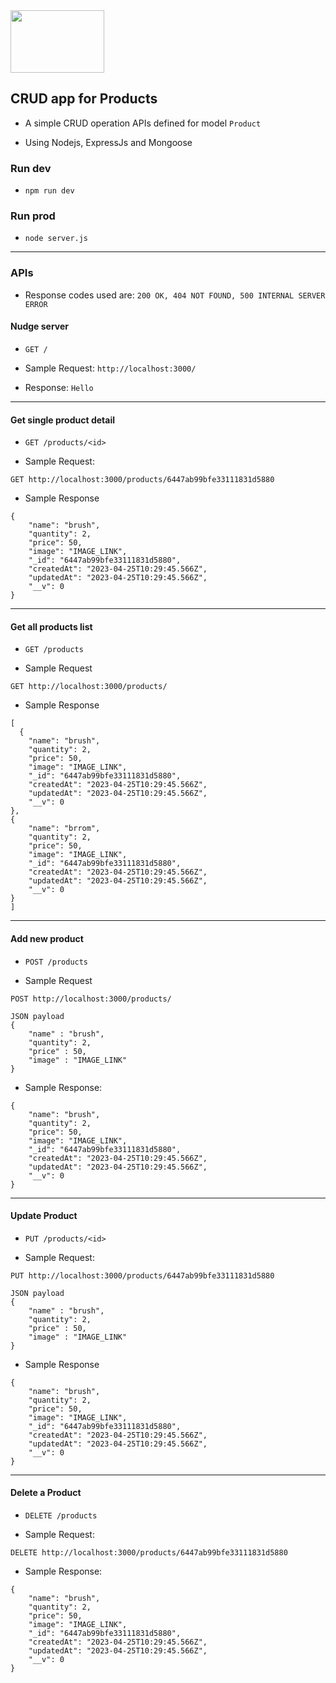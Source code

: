 <img src="https://upload.wikimedia.org/wikipedia/commons/thumb/d/d9/Node.js_logo.svg/2560px-Node.js_logo.svg.png" height="100px" width="150px">

## CRUD app for Products

- A simple CRUD operation APIs defined for model `Product`

- Using Nodejs, ExpressJs and Mongoose

### Run dev

- `npm run dev`


### Run prod

- `node server.js`


-----------

### APIs

- Response codes used are: `200 OK, 404 NOT FOUND, 500 INTERNAL SERVER ERROR`

#### Nudge server

- `GET /`

- Sample Request: `http://localhost:3000/`
- Response: `Hello`

-----------

#### Get single product detail

- `GET /products/<id>`

- Sample Request:

```
GET http://localhost:3000/products/6447ab99bfe33111831d5880
```

- Sample Response

```
{
    "name": "brush",
    "quantity": 2,
    "price": 50,
    "image": "IMAGE_LINK",
    "_id": "6447ab99bfe33111831d5880",
    "createdAt": "2023-04-25T10:29:45.566Z",
    "updatedAt": "2023-04-25T10:29:45.566Z",
    "__v": 0
}
```


---------

#### Get all products list

- `GET /products`

- Sample Request

```
GET http://localhost:3000/products/
```

- Sample Response

```
[
  {
    "name": "brush",
    "quantity": 2,
    "price": 50,
    "image": "IMAGE_LINK",
    "_id": "6447ab99bfe33111831d5880",
    "createdAt": "2023-04-25T10:29:45.566Z",
    "updatedAt": "2023-04-25T10:29:45.566Z",
    "__v": 0
},
{
    "name": "brrom",
    "quantity": 2,
    "price": 50,
    "image": "IMAGE_LINK",
    "_id": "6447ab99bfe33111831d5880",
    "createdAt": "2023-04-25T10:29:45.566Z",
    "updatedAt": "2023-04-25T10:29:45.566Z",
    "__v": 0
}
]
```

----------

#### Add new product

- `POST /products`

- Sample Request

```
POST http://localhost:3000/products/

JSON payload
{
    "name" : "brush",
    "quantity": 2,
    "price" : 50,
    "image" : "IMAGE_LINK"
}
```

- Sample Response:

```
{
    "name": "brush",
    "quantity": 2,
    "price": 50,
    "image": "IMAGE_LINK",
    "_id": "6447ab99bfe33111831d5880",
    "createdAt": "2023-04-25T10:29:45.566Z",
    "updatedAt": "2023-04-25T10:29:45.566Z",
    "__v": 0
}
```

---------------

#### Update Product

- `PUT /products/<id>`

- Sample Request:

```
PUT http://localhost:3000/products/6447ab99bfe33111831d5880

JSON payload
{
    "name" : "brush",
    "quantity": 2,
    "price" : 50,
    "image" : "IMAGE_LINK"
}
```

- Sample Response

```
{
    "name": "brush",
    "quantity": 2,
    "price": 50,
    "image": "IMAGE_LINK",
    "_id": "6447ab99bfe33111831d5880",
    "createdAt": "2023-04-25T10:29:45.566Z",
    "updatedAt": "2023-04-25T10:29:45.566Z",
    "__v": 0
}
```

-----------


#### Delete a Product

- `DELETE /products`

- Sample Request:

```
DELETE http://localhost:3000/products/6447ab99bfe33111831d5880
```

- Sample Response:

```
{
    "name": "brush",
    "quantity": 2,
    "price": 50,
    "image": "IMAGE_LINK",
    "_id": "6447ab99bfe33111831d5880",
    "createdAt": "2023-04-25T10:29:45.566Z",
    "updatedAt": "2023-04-25T10:29:45.566Z",
    "__v": 0
}
```
